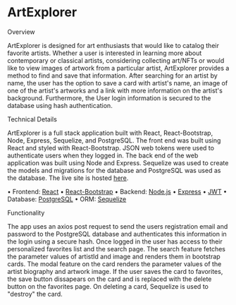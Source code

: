 # ArtExplorer
Overview

ArtExplorer is designed for art enthusiasts that would like to catalog their favorite artists. Whether a user is interested in learning more about contemporary or classical artists, considering collecting art/NFTs or would like to view images of artwork from a particular artist, ArtExplorer provides a method to find and save that information. After searching for an artist by name, the user has the option to save a card with artist's name, an image of one of the artist's artworks and a link with more information on the artist's background. Furthermore, the User login information is secured to the database using hash authentication. 

Technical Details

ArtExplorer is a full stack application built with React, React-Bootstrap, Node, Express, Sequelize, and PostgreSQL. The front end was built using React and styled with React-Bootstrap. JSON web tokens were used to authenticate users when they logged in. The back end of the web application was built using Node and Express. Sequelize was used to create the models and migrations for the database and PostgreSQL was used as the database. The live site is hosted [here](https://art-explorer-app.herokuapp.com/).

• Frontend: [React](https://reactrouter.com/)
• [React-Bootstrap](https://react-bootstrap.github.io/)
• Backend: [Node.js](https://nodejs.org/en/)
• [Express](https://expressjs.com/)
• [JWT](https://jwt.io/)
• Database: [PostgreSQL](https://www.postgresql.org/)
• ORM: [Sequelize](https://sequelize.org/)

 
 Functionality
 
The app uses an axios post request to send the users registration email and password to the PostgreSQL database and authenticates this information in the login using a secure hash. Once logged in the user has access to their personalized favorites list and the search page. The search feature fetches the parameter values of artistId and image and renders them in bootstrap cards. The modal feature on the card renders the parameter values of the artist biography and artwork image. If the user saves the card to favorites, the save button dissapears on the card and is replaced with the delete button on the favorites page. On deleting a card, Sequelize is used to "destroy" the card.
